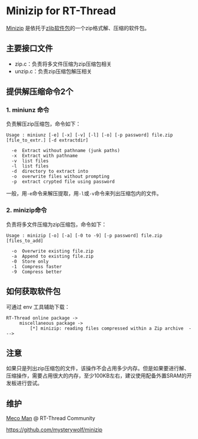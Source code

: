 # Minizip for RT-Thread

[Minizip](http://www.winimage.com/zLibDll/minizip.html) 是依托于[zlib软件包](https://github.com/RT-Thread-packages/zlib)的一个zip格式解、压缩的软件包。



## 主要接口文件

- zip.c：负责将多文件压缩为zip压缩包相关
- unzip.c：负责zip压缩包解压相关 



## 提供解压缩命令2个

### 1. miniunz 命令

负责解压zip压缩包，命令如下：

```shell
Usage : miniunz [-e] [-x] [-v] [-l] [-o] [-p password] file.zip [file_to_extr.] [-d extractdir]

  -e  Extract without pathname (junk paths)
  -x  Extract with pathname
  -v  list files
  -l  list files
  -d  directory to extract into
  -o  overwrite files without prompting
  -p  extract crypted file using password
```

一般，用`-e`命令来解压提取，用`-l`或`-v`命令来列出压缩包内的文件。

### 2. minizip命令

负责将多文件压缩为zip压缩包，命令如下：

```shell
Usage : minizip [-o] [-a] [-0 to -9] [-p password] file.zip [files_to_add]

  -o  Overwrite existing file.zip
  -a  Append to existing file.zip
  -0  Store only
  -1  Compress faster
  -9  Compress better
```



## 如何获取软件包

可通过 env 工具辅助下载：

```
RT-Thread online package -> 
     miscellaneous package -> 
         [*] minizip: reading files compressed within a Zip archive  --->
```



## 注意

如果只是列出zip压缩包的文件，该操作不会占用多少内存。但是如果要进行解、压缩操作，需要占用很大的内存，至少100KB左右，建议使用配备外置SRAM的开发板进行尝试。



## 维护

[Meco Man](https://github.com/mysterywolf) @ RT-Thread Community

https://github.com/mysterywolf/minizip



